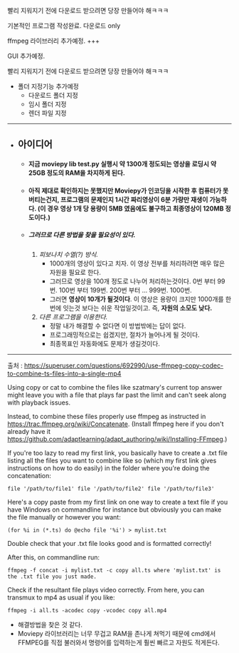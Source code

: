 빨리 지워지기 전에 다운로드 받으려면 당장 만들어야 해ㅋㅋㅋ


기본적인 프로그램 작성완료.
다운로드 only

ffmpeg 라이브러리 추가예정. +++

GUI 추가예정. 

빨리 지워지기 전에 다운로드 받으려면 당장 만들어야 해ㅋㅋㅋ

+ 폴더 지정기능 추가예정
    + 다운로드 폴더 지정
    + 임시 폴더 지정
    + 렌더 파일 지정

---

+ ## 아이디어
    + #### 지금 moviepy lib test.py 실행시 약 1300개 정도되는 영상을 로딩시 약 25GB 정도의 RAM을 차지하게 된다.
    + #### 아직 제대로 확인하지는 못했지만 Moviepy가 인코딩을 시작한 후 컴퓨터가 못버티는건지, 프로그램의 문제인지 1시간 짜리영상이 6분 가량만 재생이 가능하다. (이 경우 영상 1개 당 용량이 5MB 였음에도 불구하고 최종영상이 120MB 정도이다.)
    + ##### 그러므로 다른 방법을 찾을 필요성이 있다.
        1. _피보나치 수열(?) 방식._
            + 1000개의 영상이 있다고 치자. 이 영상 전부를 처리하려면 매우 많은 자원을 필요로 한다.
            + 그러므로 영상을 100개 정도로 나누어 처리하는것이다. 0번 부터 99번. 100번 부터 199번. 200번 부터 ... 999번. 1000번.
            + 그러면 **영상이 10개가 될것이다**. 이 영상은 용량이 크지만 1000개를 한번에 잇는것 보다는 쉬운 작업일것이고. 즉, **자원의 소모도 낮다.**
        2. _다른 프로그램을 이용한다._
            + 정말 내가 해결할 수 없다면 이 방법밖에는 답이 없다.
            + 프로그래밍적으로는 쉽겠지만, 절차가 늘어나게 될 것이다.
            + 최종목표인 자동화에도 문제가 생길것이다. 
            
---
출처 : https://superuser.com/questions/692990/use-ffmpeg-copy-codec-to-combine-ts-files-into-a-single-mp4

Using copy or cat to combine the files like szatmary's current top answer might leave you with a file that plays far past the limit and can't seek along with playback issues.

Instead, to combine these files properly use ffmpeg as instructed in https://trac.ffmpeg.org/wiki/Concatenate. (Install ffmpeg here if you don't already have it https://github.com/adaptlearning/adapt_authoring/wiki/Installing-FFmpeg.)

If you're too lazy to read my first link, you basically have to create a .txt file listing all the files you want to combine like so (which my first link gives instructions on how to do easily) in the folder where you're doing the concatenation:

`file '/path/to/file1'
file '/path/to/file2'
file '/path/to/file3'`

Here's a copy paste from my first link on one way to create a text file if you have Windows on commandline for instance but obviously you can make the file manually or however you want:

`(for %i in (*.ts) do @echo file '%i') > mylist.txt`

Double check that your .txt file looks good and is formatted correctly!

After this, on commandline run:

`
ffmpeg -f concat -i mylist.txt -c copy all.ts
where 'mylist.txt' is the .txt file you just made.
`

Check if the resultant file plays video correctly. From here, you can transmux to mp4 as usual if you like:

`
ffmpeg -i all.ts -acodec copy -vcodec copy all.mp4
`

+ 해결방법을 찾은 것 같다. 
+ Moviepy 라이브러리는 너무 무겁고 RAM을 존나게 쳐먹기 때문에 cmd에서 FFMPEG를 직접 불러와서 명령어를 입력하는게 훨씬 빠르고 자원도 적게든다.

